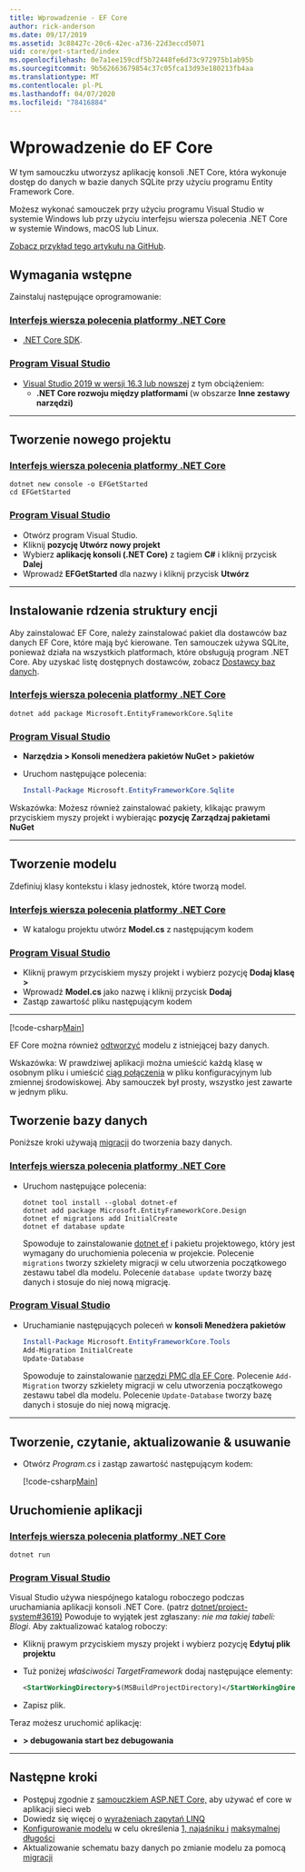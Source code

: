 ```yaml
---
title: Wprowadzenie - EF Core
author: rick-anderson
ms.date: 09/17/2019
ms.assetid: 3c88427c-20c6-42ec-a736-22d3eccd5071
uid: core/get-started/index
ms.openlocfilehash: 0e7a1ee159cdf5b72448fe6d73c972975b1ab95b
ms.sourcegitcommit: 9b562663679854c37c05fca13d93e180213fb4aa
ms.translationtype: MT
ms.contentlocale: pl-PL
ms.lasthandoff: 04/07/2020
ms.locfileid: "78416884"
---
```

# <a name="getting-started-with-ef-core"></a>Wprowadzenie do EF Core

W tym samouczku utworzysz aplikację konsoli .NET Core, która wykonuje dostęp do danych w bazie danych SQLite przy użyciu programu Entity Framework Core.

Możesz wykonać samouczek przy użyciu programu Visual Studio w systemie Windows lub przy użyciu interfejsu wiersza polecenia .NET Core w systemie Windows, macOS lub Linux.

[Zobacz przykład tego artykułu na GitHub](https://github.com/dotnet/EntityFramework.Docs/tree/master/samples/core/GetStarted).

## <a name="prerequisites"></a>Wymagania wstępne

Zainstaluj następujące oprogramowanie:

### <a name="net-core-cli"></a>[Interfejs wiersza polecenia platformy .NET Core](#tab/netcore-cli)

* [.NET Core SDK](https://www.microsoft.com/net/download/core).

### <a name="visual-studio"></a>[Program Visual Studio](#tab/visual-studio)

* [Visual Studio 2019 w wersji 16.3 lub nowszej](https://www.visualstudio.com/downloads/) z tym obciążeniem:
  * **.NET Core rozwoju między platformami** (w obszarze **Inne zestawy narzędzi)**

---

## <a name="create-a-new-project"></a>Tworzenie nowego projektu

### <a name="net-core-cli"></a>[Interfejs wiersza polecenia platformy .NET Core](#tab/netcore-cli)

```dotnetcli
dotnet new console -o EFGetStarted
cd EFGetStarted
```

### <a name="visual-studio"></a>[Program Visual Studio](#tab/visual-studio)

* Otwórz program Visual Studio.
* Kliknij **pozycję Utwórz nowy projekt**
* Wybierz **aplikację konsoli (.NET Core)** z tagiem **C#** i kliknij przycisk **Dalej**
* Wprowadź **EFGetStarted** dla nazwy i kliknij przycisk **Utwórz**

---

## <a name="install-entity-framework-core"></a>Instalowanie rdzenia struktury encji

Aby zainstalować EF Core, należy zainstalować pakiet dla dostawców baz danych EF Core, które mają być kierowane. Ten samouczek używa SQLite, ponieważ działa na wszystkich platformach, które obsługują program .NET Core. Aby uzyskać listę dostępnych dostawców, zobacz [Dostawcy baz danych](../providers/index.md).

### <a name="net-core-cli"></a>[Interfejs wiersza polecenia platformy .NET Core](#tab/netcore-cli)

```dotnetcli
dotnet add package Microsoft.EntityFrameworkCore.Sqlite
```

### <a name="visual-studio"></a>[Program Visual Studio](#tab/visual-studio)

* **Narzędzia > Konsoli menedżera pakietów NuGet > pakietów**
* Uruchom następujące polecenia:

  ``` PowerShell
  Install-Package Microsoft.EntityFrameworkCore.Sqlite
  ```

Wskazówka: Możesz również zainstalować pakiety, klikając prawym przyciskiem myszy projekt i wybierając **pozycję Zarządzaj pakietami NuGet**

---

## <a name="create-the-model"></a>Tworzenie modelu

Zdefiniuj klasy kontekstu i klasy jednostek, które tworzą model.

### <a name="net-core-cli"></a>[Interfejs wiersza polecenia platformy .NET Core](#tab/netcore-cli)

* W katalogu projektu utwórz **Model.cs** z następującym kodem

### <a name="visual-studio"></a>[Program Visual Studio](#tab/visual-studio)

* Kliknij prawym przyciskiem myszy projekt i wybierz pozycję **Dodaj klasę >**
* Wprowadź **Model.cs** jako nazwę i kliknij przycisk **Dodaj**
* Zastąp zawartość pliku następującym kodem

---

[!code-csharp[Main](../../../samples/core/GetStarted/Model.cs)]

EF Core można również [odtworzyć](../managing-schemas/scaffolding.md) modelu z istniejącej bazy danych.

Wskazówka: W prawdziwej aplikacji można umieścić każdą klasę w osobnym pliku i umieścić [ciąg połączenia](../miscellaneous/connection-strings.md) w pliku konfiguracyjnym lub zmiennej środowiskowej. Aby samouczek był prosty, wszystko jest zawarte w jednym pliku.

## <a name="create-the-database"></a>Tworzenie bazy danych

Poniższe kroki używają [migracji](xref:core/managing-schemas/migrations/index) do tworzenia bazy danych.

### <a name="net-core-cli"></a>[Interfejs wiersza polecenia platformy .NET Core](#tab/netcore-cli)

* Uruchom następujące polecenia:

  ```dotnetcli
  dotnet tool install --global dotnet-ef
  dotnet add package Microsoft.EntityFrameworkCore.Design
  dotnet ef migrations add InitialCreate
  dotnet ef database update
  ```

  Spowoduje to zainstalowanie [dotnet ef](../miscellaneous/cli/dotnet.md) i pakietu projektowego, który jest wymagany do uruchomienia polecenia w projekcie. Polecenie `migrations` tworzy szkielety migracji w celu utworzenia początkowego zestawu tabel dla modelu. Polecenie `database update` tworzy bazę danych i stosuje do niej nową migrację.

### <a name="visual-studio"></a>[Program Visual Studio](#tab/visual-studio)

* Uruchamianie następujących poleceń w **konsoli Menedżera pakietów**

  ``` PowerShell
  Install-Package Microsoft.EntityFrameworkCore.Tools
  Add-Migration InitialCreate
  Update-Database
  ```

  Spowoduje to zainstalowanie [narzędzi PMC dla EF Core](../miscellaneous/cli/powershell.md). Polecenie `Add-Migration` tworzy szkielety migracji w celu utworzenia początkowego zestawu tabel dla modelu. Polecenie `Update-Database` tworzy bazę danych i stosuje do niej nową migrację.

---

## <a name="create-read-update--delete"></a>Tworzenie, czytanie, aktualizowanie & usuwanie

* Otwórz *Program.cs* i zastąp zawartość następującym kodem:

  [!code-csharp[Main](../../../samples/core/GetStarted/Program.cs)]

## <a name="run-the-app"></a>Uruchomienie aplikacji

### <a name="net-core-cli"></a>[Interfejs wiersza polecenia platformy .NET Core](#tab/netcore-cli)

```dotnetcli
dotnet run
```

### <a name="visual-studio"></a>[Program Visual Studio](#tab/visual-studio)

Visual Studio używa niespójnego katalogu roboczego podczas uruchamiania aplikacji konsoli .NET Core. (patrz [dotnet/project-system#3619)](https://github.com/dotnet/project-system/issues/3619) Powoduje to wyjątek jest zgłaszany: *nie ma takiej tabeli: Blogi*. Aby zaktualizować katalog roboczy:

* Kliknij prawym przyciskiem myszy projekt i wybierz pozycję **Edytuj plik projektu**
* Tuż poniżej *właściwości TargetFramework* dodaj następujące elementy:

  ``` XML
  <StartWorkingDirectory>$(MSBuildProjectDirectory)</StartWorkingDirectory>
  ```

* Zapisz plik.

Teraz możesz uruchomić aplikację:

* **> debugowania start bez debugowania**

---

## <a name="next-steps"></a>Następne kroki

* Postępuj zgodnie z [samouczkiem ASP.NET Core,](/aspnet/core/data/ef-rp/intro) aby używać ef core w aplikacji sieci web
* Dowiedz się więcej o [wyrażeniach zapytań LINQ](/dotnet/csharp/programming-guide/concepts/linq/basic-linq-query-operations)
* [Konfigurowanie modelu](xref:core/modeling/index) w celu określenia [1, najaśniku i](xref:core/modeling/entity-properties#required-and-optional-properties) [maksymalnej długości](xref:core/modeling/entity-properties#maximum-length)
* Aktualizowanie schematu bazy danych po zmianie modelu za pomocą [migracji](xref:core/managing-schemas/migrations/index)
